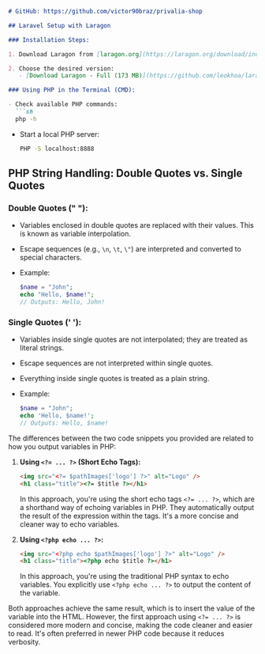 ```markdown
# GitHub: https://github.com/victor90braz/privalia-shop

## Laravel Setup with Laragon

### Installation Steps:

1. Download Laragon from [laragon.org](https://laragon.org/download/index.html).

2. Choose the desired version:
   - [Download Laragon - Full (173 MB)](https://github.com/leokhoa/laragon/releases/download/6.0.0/laragon-wamp.exe)

### Using PHP in the Terminal (CMD):

- Check available PHP commands:
  ```sh
  php -h
  ```

- Start a local PHP server:
  ```sh
  PHP -S localhost:8888
  ```

## PHP String Handling: Double Quotes vs. Single Quotes

### Double Quotes (" "):

- Variables enclosed in double quotes are replaced with their values. This is known as variable interpolation.

- Escape sequences (e.g., `\n`, `\t`, `\"`) are interpreted and converted to special characters.

- Example:
  ```php
  $name = "John";
  echo "Hello, $name!";
  // Outputs: Hello, John!
  ```

### Single Quotes (' '):

- Variables inside single quotes are not interpolated; they are treated as literal strings.

- Escape sequences are not interpreted within single quotes. 
- Everything inside single quotes is treated as a plain string.

- Example:
  ```php
  $name = "John";
  echo 'Hello, $name!';
  // Outputs: Hello, $name!
  ```

The differences between the two code snippets you provided are related to how you output variables in PHP:

1. **Using `<?= ... ?>` (Short Echo Tags):**
   ```html
   <img src="<?= $pathImages['logo'] ?>" alt="Logo" />
   <h1 class="title"><?= $title ?></h1>
   ```
   In this approach, you're using the short echo tags `<?= ... ?>`, which are a shorthand way of echoing variables in PHP. They automatically output the result of the expression within the tags. It's a more concise and cleaner way to echo variables.

2. **Using `<?php echo ... ?>`:**
   ```html
   <img src="<?php echo $pathImages['logo'] ?>" alt="Logo" />
   <h1 class="title"><?php echo $title ?></h1>
   ```
   In this approach, you're using the traditional PHP syntax to echo variables. You explicitly use `<?php echo ... ?>` to output the content of the variable.

Both approaches achieve the same result, which is to insert the value of the variable into the HTML. However, the first approach using `<?= ... ?>` is considered more modern and concise, making the code cleaner and easier to read. It's often preferred in newer PHP code because it reduces verbosity.
